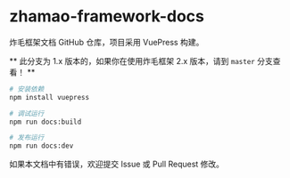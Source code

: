 # zhamao-framework-docs

炸毛框架文档 GitHub 仓库，项目采用 VuePress 构建。

** 此分支为 1.x 版本的，如果你在使用炸毛框架 2.x 版本，请到 `master` 分支查看！ **

```bash
# 安装依赖
npm install vuepress

# 调试运行
npm run docs:build

# 发布运行
npm run docs:dev
```

如果本文档中有错误，欢迎提交 Issue 或 Pull Request 修改。
